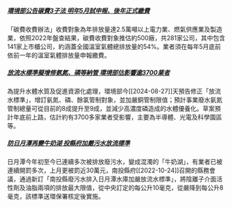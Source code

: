 ##### [環境部公告碳費3子法 明年5月試申報、後年正式繳費](https://news.ltn.com.tw/news/life/breakingnews/4784116)
「碳費收費辦法」收費對象為年排放量達2.5萬噸以上電力業、燃氣供應業及製造業，依照2022年盤查結果，碳費收費對象推估約500廠，共281家公司，其中包含141家上市櫃公司，約涵蓋全國溫室氣體總排放量的54%。業者須在每年5月底前依前一年的溫室氣體排放量申報繳費。

##### [放流水標準擬增修氨氮、磷等納管 環境部估影響逾3700業者](https://news.ltn.com.tw/news/life/breakingnews/4781738)
為提升水體水質及促進資源化處理，環境部今[[2024-08-27]]天預告修正「放流水標準」，增訂氨氮、磷、餘氯管制對象，並加嚴銅管制限值；預計事業廢水氨氮管制總量可從目前的8成提升至9成，並減少高濃度磷造成的水體優養化。草案預計年底前上路，估計約有3700多家業者受影響，主要為半導體、光電及科學園區等。

##### [防日月潭再變牛奶湖 投縣府加嚴污水放流標準](https://news.ltn.com.tw/news/life/breakingnews/4099977)
日月潭今年初至今已連續多次被排放廢污水，變成混濁的「牛奶湖」，有業者已被連續開罰多次，上月更被罰近30萬元，南投縣府[[2022-10-24]]召開的縣務會議，通過新訂「南投縣廢污水排入日月潭水庫加嚴放流水標準」，將陰離子介面活性劑及油脂兩項的排放最大限值，從中央訂定的每公升10毫克，從嚴降到每公升8毫克，該標準送環保署核定後實施。